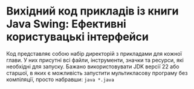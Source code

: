 # Вихідний код прикладів із книги Java Swing: Ефективні користувацькі інтерфейси

Код представляє собою набір директорій з прикладами для кожної глави. У них присутні всі файли, інструменти, значки та ресурси, які необхідні для запуску. Бажано використовувати JDK версії 22 або старшої, в яких є можливість запустити мультикласову програму без компіляції, просто набравши: `java *.java`
